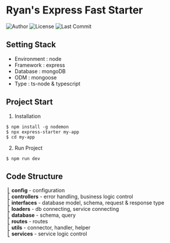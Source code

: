 # Ryan's Express Fast Starter

![Author](https://img.shields.io/badge/Author-ryan-orange.svg)
![License](https://img.shields.io/badge/License-MIT-blue.svg)
![Last Commit](https://img.shields.io/github/last-commit/ryan-ahn/npm-express-starter)

## Setting Stack
- Environment : node
- Framework : express
- Database : mongoDB
- ODM : mongoose
- Type : ts-node & typescript

## Project Start
1. Installation
```
$ npm install -g nodemon
$ npx express-starter my-app
$ cd my-app
```
2. Run Project
```
$ npm run dev
```

## Code Structure
&nbsp;⎣&nbsp;**config** - configuration <br/>
&nbsp;⎣&nbsp;**controllers** - error handling, business logic control<br/>
&nbsp;⎣&nbsp;**interfaces** - database model, schema, request & response type <br/>
&nbsp;⎣&nbsp;**loaders** - db connecting, service connecting <br/>
&nbsp;⎣&nbsp;**database** - schema, query <br/>
&nbsp;⎣&nbsp;**routes** - routes <br/>
&nbsp;⎣&nbsp;**utils** - connector, handler, helper <br/>
&nbsp;⎣&nbsp;**services** - service logic control <br/>